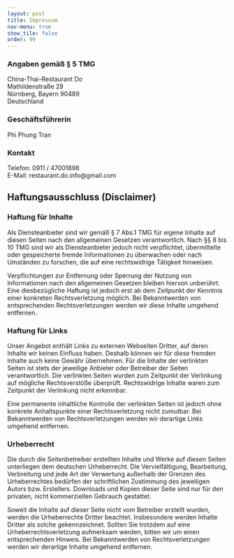 ```yaml
---
layout: post
title: Impressum
nav-menu: true
show_tile: false
order: 99
---
```


<section>
  <div>
    <div class="">
      <div class="">
        <h3>Angaben gemäß § 5 TMG</h3>
        <p>China-Thai-Restaurant Do <br> Mathildenstraße 29 <br> Nürnberg, Bayern 90489 <br> Deutschland</p>
      </div>
      <div class="">
        <h3>Geschäftsführerin</h3>
        <p>Phi Phung Tran</p>
      </div>
      <div class="">
        <h3>Kontakt</h3>
        <p>Telefon: 0911 / 47001898 <br> E-Mail: restaurant.do.info@gmail.com</p>
      </div>
    </div>
    <h2 id="content">Haftungsausschluss (Disclaimer)</h2>
    <p></p>
    <h3>Haftung für Inhalte</h3>
    <p>Als Diensteanbieter sind wir gemäß § 7 Abs.1 TMG für eigene Inhalte auf diesen Seiten nach den allgemeinen
      Gesetzen verantwortlich. Nach §§ 8 bis 10 TMG sind wir als Diensteanbieter jedoch nicht verpflichtet, übermittelte
      oder gespeicherte fremde Informationen zu überwachen oder nach Umständen zu forschen, die auf eine rechtswidrige
      Tätigkeit hinweisen.
    </p>
    <p>Verpflichtungen zur Entfernung oder Sperrung der Nutzung von Informationen nach den allgemeinen Gesetzen bleiben
      hiervon unberührt. Eine diesbezügliche Haftung ist jedoch erst ab dem Zeitpunkt der Kenntnis einer konkreten
      Rechtsverletzung möglich. Bei Bekanntwerden von entsprechenden Rechtsverletzungen werden wir diese Inhalte
      umgehend entfernen.
    </p>
    <h3>Haftung für Links</h3>
    <p>Unser Angebot enthält Links zu externen Webseiten Dritter, auf deren Inhalte wir keinen Einfluss haben. Deshalb
      können wir für diese fremden Inhalte auch keine Gewähr übernehmen. Für die Inhalte der verlinkten Seiten ist stets
      der jeweilige Anbieter oder Betreiber der Seiten verantwortlich. Die verlinkten Seiten wurden zum Zeitpunkt der
      Verlinkung auf mögliche Rechtsverstöße überprüft. Rechtswidrige Inhalte waren zum Zeitpunkt der Verlinkung nicht
      erkennbar.
    </p>
    <p>Eine permanente inhaltliche Kontrolle der verlinkten Seiten ist jedoch ohne konkrete Anhaltspunkte einer
      Rechtsverletzung nicht zumutbar. Bei Bekanntwerden von Rechtsverletzungen werden wir derartige Links umgehend
      entfernen.
    </p>
    <h3>Urheberrecht</h3>
    <p>Die durch die Seitenbetreiber erstellten Inhalte und Werke auf diesen Seiten unterliegen dem deutschen
      Urheberrecht. Die Vervielfältigung, Bearbeitung, Verbreitung und jede Art der Verwertung außerhalb der Grenzen des
      Urheberrechtes bedürfen der schriftlichen Zustimmung des jeweiligen Autors bzw. Erstellers. Downloads und Kopien
      dieser Seite sind nur für den privaten, nicht kommerziellen Gebrauch gestattet.
    </p>
    <p>Soweit die Inhalte auf dieser Seite nicht vom Betreiber erstellt wurden, werden die Urheberrechte Dritter
      beachtet. Insbesondere werden Inhalte Dritter als solche gekennzeichnet. Sollten Sie trotzdem auf eine
      Urheberrechtsverletzung aufmerksam werden, bitten wir um einen entsprechenden Hinweis. Bei Bekanntwerden von
      Rechtsverletzungen werden wir derartige Inhalte umgehend entfernen.
    </p>
  </div>
</section>
